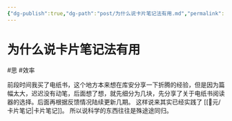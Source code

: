 ```yaml
---
{"dg-publish":true,"dg-path":"post/为什么说卡片笔记法有用.md","permalink":"/post/为什么说卡片笔记法有用/"}
---
```


# 为什么说卡片笔记法有用
#思 #效率  

前段时间我买了电纸书，这个地方本来想在库安分享一下折腾的经验，但是因为篇幅太大，迟迟没有动笔，后面想了想，就先细分为几块，先分享了关于电纸书阅读器的选择。后面再根据反馈情况陆续更新几期。
这样说来其实已经实践了 [[🎲元/卡片笔记\|卡片笔记]]。
所以说科学的东西往往是殊途途同归。
